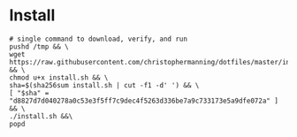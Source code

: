 # Install

    # single command to download, verify, and run
    pushd /tmp && \
    wget https://raw.githubusercontent.com/christophermanning/dotfiles/master/install.sh && \
    chmod u+x install.sh && \
    sha=$(sha256sum install.sh | cut -f1 -d' ') && \
    [ "$sha" = "d8827d7d040278a0c53e3f5ff7c9dec4f5263d336be7a9c733173e5a9dfe072a" ] && \
    ./install.sh &&\
    popd
